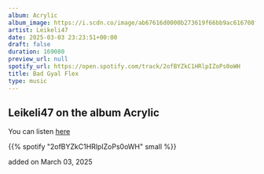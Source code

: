 ```yaml
---
album: Acrylic
album_image: https://i.scdn.co/image/ab67616d0000b273619f66bb9ac616708f458501
artist: Leikeli47
date: 2025-03-03 23:23:51+00:00
draft: false
duration: 169080
preview_url: null
spotify_url: https://open.spotify.com/track/2ofBYZkC1HRlpIZoPs0oWH
title: Bad Gyal Flex
type: music
---
```



## Leikeli47 on the album Acrylic

You can listen [here](https://open.spotify.com/track/2ofBYZkC1HRlpIZoPs0oWH)

{{% spotify "2ofBYZkC1HRlpIZoPs0oWH" small %}}

added on March 03, 2025